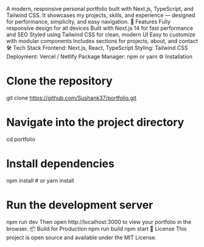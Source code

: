 A modern, responsive personal portfolio built with Next.js, TypeScript, and Tailwind CSS. It showcases my projects, skills, and experience — designed for performance, simplicity, and easy navigation.
🚀 Features
Fully responsive design for all devices
Built with Next.js 14 for fast performance and SEO
Styled using Tailwind CSS for clean, modern UI
Easy to customize with modular components
Includes sections for projects, about, and contact
🛠️ Tech Stack
Frontend: Next.js, React, TypeScript
Styling: Tailwind CSS
Deployment: Vercel / Netlify
Package Manager: npm or yarn
⚙️ Installation
# Clone the repository
git clone https://github.com/Sushank37/portfolio.git

# Navigate into the project directory
cd portfolio

# Install dependencies
npm install  # or yarn install

# Run the development server
npm run dev
Then open http://localhost:3000 to view your portfolio in the browser.
📦 Build for Production
npm run build
npm start
🧾 License
This project is open source and available under the MIT License.
